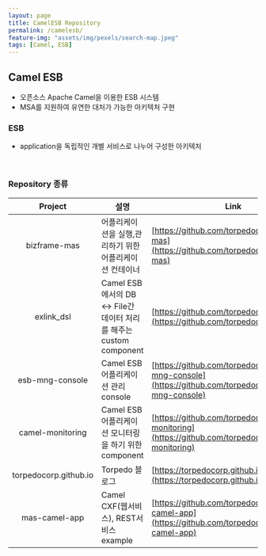 ```yaml
---
layout: page
title: CamelESB Repository
permalink: /camelesb/
feature-img: "assets/img/pexels/search-map.jpeg"
tags: [Camel, ESB]
---
```


## Camel ESB
* 오픈소스 Apache Camel을 이용한 ESB 시스템
* MSA를 지원하여 유연한 대처가 가능한 아키텍처 구현

### ESB
* application을 독립적인 개별 서비스로 나누어 구성한 아키텍처

<br/>

### Repository 종류

| Project | 설명 | Link |
| :---: | --- | --- |
| bizframe-mas |어플리케이션을 실행,관리하기 위한 어플리케이션 컨테이너 | [https://github.com/torpedocorp/bizframe-mas](https://github.com/torpedocorp/bizframe-mas) |
| exlink_dsl | Camel ESB에서의 DB ↔ File간 데이터 처리를 해주는 custom component | [https://github.com/torpedocorp/exlink_dsl](https://github.com/torpedocorp/exlink_dsl) |
| esb-mng-console | Camel ESB 어플리케이션 관리 console | [https://github.com/torpedocorp/esb-mng-console](https://github.com/torpedocorp/esb-mng-console) |
| camel-monitoring | Camel ESB 어플리케이션 모니터링을 하기 위한 component | [https://github.com/torpedocorp/camel-monitoring](https://github.com/torpedocorp/camel-monitoring) |
| torpedocorp.github.io | Torpedo 블로그 | [https://torpedocorp.github.io/](https://torpedocorp.github.io/) |
| mas-camel-app | Camel CXF(웹서비스), REST서비스 example | [https://github.com/torpedocorp/mas-camel-app](https://github.com/torpedocorp/mas-camel-app) |
